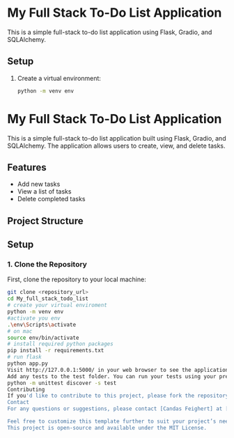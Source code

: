 # My Full Stack To-Do List Application

This is a simple full-stack to-do list application using Flask, Gradio, and SQLAlchemy.

## Setup

1. Create a virtual environment:
   ```sh
   python -m venv env
# My Full Stack To-Do List Application

This is a simple full-stack to-do list application built using Flask, Gradio, and SQLAlchemy. The application allows users to create, view, and delete tasks.

## Features

- Add new tasks
- View a list of tasks
- Delete completed tasks

## Project Structure


## Setup

### 1. Clone the Repository

First, clone the repository to your local machine:

```sh
git clone <repository_url>
cd My_full_stack_todo_list
# create your virtual enviroment
python -m venv env
#activate you env
.\env\Scripts\activate
# on mac
source env/bin/activate
# install required python packages
pip install -r requirements.txt
# run flask
python app.py
Visit http://127.0.0.1:5000/ in your web browser to see the application in action.
Add any tests to the test folder. You can run your tests using your preferred testing framework. For example, if you use unittest, you can run tests with
python -m unittest discover -s test
Contributing
If you'd like to contribute to this project, please fork the repository and use a feature branch. Pull requests are welcome.
Contact
For any questions or suggestions, please contact [Candas Feighert] at [Darrellcandasmyrider@gmail.com].

Feel free to customize this template further to suit your project’s needs. This should provide a clear and comprehensive overview of your project, how to set it up, and how to contribute. If you need more help with any specific sections, let me know! 😊
This project is open-source and available under the MIT License.